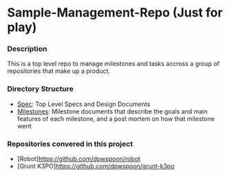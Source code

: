 Sample-Management-Repo  (Just for play)
======================

### Description

This is a top level repo to manage milestones and tasks accross a group of repositories that make up a product.  

### Directory Structure

* [Spec](https://github.com/dpwspoon/Sample-Management-Repo/blob/master/specs): Top Level Specs and Design Documents
* [Milestones](https://github.com/dpwspoon/Sample-Management-Repo/blob/master/milestones): Milestone documents that describe the goals and main features of each milestone, and a post mortem on how that milestone went 

### Repositories convered in this project 

* [Robot]https://github.com/dpwspoon/robot
* [Grunt K3PO]https://github.com/dpwspoon/grunt-k3po
